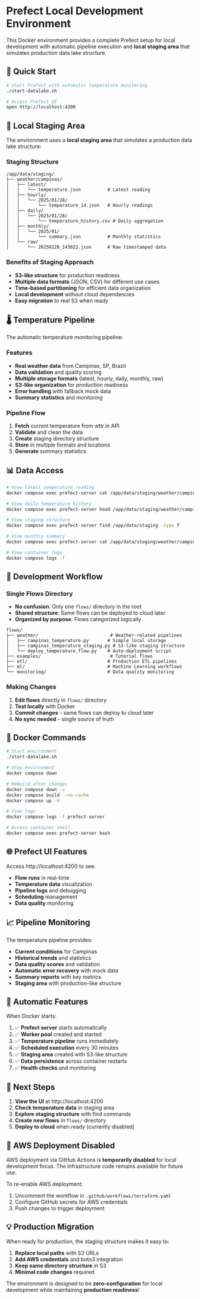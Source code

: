 # Prefect Local Development Environment

This Docker environment provides a complete Prefect setup for local development with automatic pipeline execution and **local staging area** that simulates production data lake structure.

## 🚀 Quick Start

```bash
# Start Prefect with automatic temperature monitoring
./start-datalake.sh

# Access Prefect UI
open http://localhost:4200
```

## 💾 Local Staging Area

The environment uses a **local staging area** that simulates a production data lake structure:

### Staging Structure
```
/app/data/staging/
├── weather/campinas/
│   ├── latest/
│   │   └── temperature.json          # Latest reading
│   ├── hourly/
│   │   └── 2025/01/28/
│   │       └── temperature_14.json   # Hourly readings
│   ├── daily/
│   │   └── 2025/01/28/
│   │       └── temperature_history.csv # Daily aggregation
│   ├── monthly/
│   │   └── 2025/01/
│   │       └── summary.json          # Monthly statistics
│   └── raw/
│       └── 20250128_143022.json      # Raw timestamped data
```

### Benefits of Staging Approach
- **S3-like structure** for production readiness
- **Multiple data formats** (JSON, CSV) for different use cases
- **Time-based partitioning** for efficient data organization
- **Local development** without cloud dependencies
- **Easy migration** to real S3 when ready

## 🌡️ Temperature Pipeline

The automatic temperature monitoring pipeline:

### Features
- **Real weather data** from Campinas, SP, Brazil
- **Data validation** and quality scoring
- **Multiple storage formats** (latest, hourly, daily, monthly, raw)
- **S3-like organization** for production readiness
- **Error handling** with fallback mock data
- **Summary statistics** and monitoring

### Pipeline Flow
1. **Fetch** current temperature from wttr.in API
2. **Validate** and clean the data
3. **Create** staging directory structure
4. **Store** in multiple formats and locations
5. **Generate** summary statistics

## 📊 Data Access

```bash
# View latest temperature reading
docker compose exec prefect-server cat /app/data/staging/weather/campinas/latest/temperature.json

# View daily temperature history
docker compose exec prefect-server head /app/data/staging/weather/campinas/daily/*/temperature_history.csv

# View staging structure
docker compose exec prefect-server find /app/data/staging -type f

# View monthly summary
docker compose exec prefect-server cat /app/data/staging/weather/campinas/monthly/*/summary.json

# View container logs
docker compose logs -f
```

## 🔧 Development Workflow

### Single Flows Directory

- **No confusion**: Only one `flows/` directory in the root
- **Shared structure**: Same flows can be deployed to cloud later
- **Organized by purpose**: Flows categorized logically

```
flows/
├── weather/                           # Weather-related pipelines
│   ├── campinas_temperature.py       # Simple local storage
│   ├── campinas_temperature_staging.py # S3-like staging structure
│   └── deploy_temperature_flow.py    # Auto-deployment script
├── examples/                          # Tutorial flows
├── etl/                              # Production ETL pipelines
├── ml/                               # Machine Learning workflows
└── monitoring/                       # Data quality monitoring
```

### Making Changes

1. **Edit flows** directly in `flows/` directory
2. **Test locally** with Docker
3. **Commit changes** - same flows can deploy to cloud later
4. **No sync needed** - single source of truth

## 🐳 Docker Commands

```bash
# Start environment
./start-datalake.sh

# Stop environment  
docker compose down

# Rebuild after changes
docker compose down -v
docker compose build --no-cache
docker compose up -d

# View logs
docker compose logs -f prefect-server

# Access container shell
docker compose exec prefect-server bash
```

## 🌐 Prefect UI Features

Access http://localhost:4200 to see:

- **Flow runs** in real-time
- **Temperature data** visualization  
- **Pipeline logs** and debugging
- **Scheduling** management
- **Data quality** monitoring

## 📈 Pipeline Monitoring

The temperature pipeline provides:

- **Current conditions** for Campinas
- **Historical trends** and statistics
- **Data quality scores** and validation
- **Automatic error recovery** with mock data
- **Summary reports** with key metrics
- **Staging area** with production-like structure

## 🔄 Automatic Features

When Docker starts:

1. ✅ **Prefect server** starts automatically
2. ✅ **Worker pool** created and started  
3. ✅ **Temperature pipeline** runs immediately
4. ✅ **Scheduled execution** every 30 minutes
5. ✅ **Staging area** created with S3-like structure
6. ✅ **Data persistence** across container restarts
7. ✅ **Health checks** and monitoring

## 🎯 Next Steps

1. **View the UI** at http://localhost:4200
2. **Check temperature data** in staging area
3. **Explore staging structure** with find commands
4. **Create new flows** in `flows/` directory
5. **Deploy to cloud** when ready (currently disabled)

## 🚫 AWS Deployment Disabled

AWS deployment via GitHub Actions is **temporarily disabled** for local development focus. The infrastructure code remains available for future use.

To re-enable AWS deployment:
1. Uncomment the workflow in `.github/workflows/terraform.yaml`
2. Configure GitHub secrets for AWS credentials
3. Push changes to trigger deployment

## 💡 Production Migration

When ready for production, the staging structure makes it easy to:

1. **Replace local paths** with S3 URLs
2. **Add AWS credentials** and boto3 integration  
3. **Keep same directory structure** in S3
4. **Minimal code changes** required

The environment is designed to be **zero-configuration** for local development while maintaining **production readiness**!

